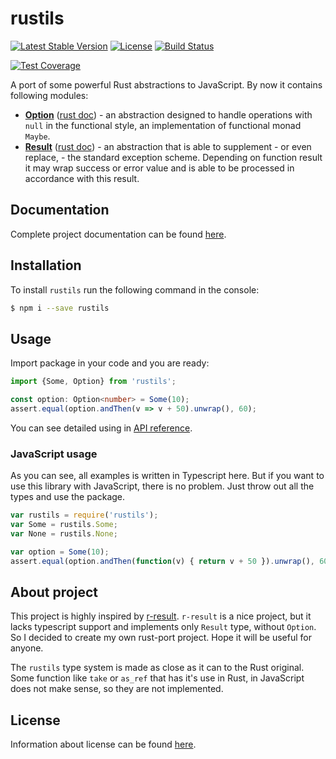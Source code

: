 # rustils

[![Latest Stable Version](https://img.shields.io/npm/v/rustils.svg)](https://www.npmjs.com/package/rustils)
[![License](https://img.shields.io/npm/l/rustils.svg)](./LICENSE)
[![Build Status](https://img.shields.io/travis/Lodin/rustils/master.svg)](https://travis-ci.org/Lodin/rustils)

[![Test Coverage](https://img.shields.io/codecov/c/github/Lodin/rustils/master.svg)](https://codecov.io/gh/Lodin/rustils)

A port of some powerful Rust abstractions to JavaScript. By now it contains following modules:
* **[Option](https://lodin.github.io/rustils/modules/option.html)** ([rust doc](https://doc.rust-lang.org/std/option/index.html)) - an abstraction designed to
handle operations with `null` in the functional style, an implementation of functional monad 
`Maybe`.
* **[Result](https://lodin.github.io/rustils/modules/result.html)** ([rust doc](https://doc.rust-lang.org/std/result/)) - an abstraction that is able to 
supplement - or even replace, - the standard exception scheme. Depending on function result it
may wrap success or error value and is able to be processed in accordance with this result.

## Documentation
Complete project documentation can be found [here](https://lodin.github.io/rustils/).

## Installation
To install `rustils` run the following command in the console:
```bash
$ npm i --save rustils
```
## Usage
Import package in your code and you are ready:
```typescript
import {Some, Option} from 'rustils';

const option: Option<number> = Some(10);
assert.equal(option.andThen(v => v + 50).unwrap(), 60);
```
You can see detailed using in [API reference](https://lodin.github.io/rustils/).

### JavaScript usage
As you can see, all examples is written in Typescript here. But if you want to use this library
with JavaScript, there is no problem. Just throw out all the types and use the package.
```javascript
var rustils = require('rustils');
var Some = rustils.Some;
var None = rustils.None;

var option = Some(10);
assert.equal(option.andThen(function(v) { return v + 50 }).unwrap(), 60);
```

## About project
This project is highly inspired by [r-result](https://github.com/Havvy/result). `r-result` is a
nice project, but it lacks typescript support and implements only `Result` type, without `Option`.
So I decided to create my own rust-port project. Hope it will be useful for anyone. 

The `rustils` type system is made as close as it can to the Rust original. Some function like 
`take` or `as_ref` that has it's use in Rust, in JavaScript does not make sense, so they are not
implemented. 

## License
Information about license can be found [here](./LICENSE).